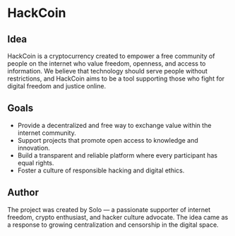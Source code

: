 # HackCoin

## Idea

HackCoin is a cryptocurrency created to empower a free community of people on the internet who value freedom, openness, and access to information. We believe that technology should serve people without restrictions, and HackCoin aims to be a tool supporting those who fight for digital freedom and justice online.

## Goals

- Provide a decentralized and free way to exchange value within the internet community.
- Support projects that promote open access to knowledge and innovation.
- Build a transparent and reliable platform where every participant has equal rights.
- Foster a culture of responsible hacking and digital ethics.

## Author

The project was created by Solo — a passionate supporter of internet freedom, crypto enthusiast, and hacker culture advocate. The idea came as a response to growing centralization and censorship in the digital space.
